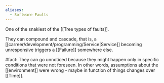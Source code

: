 ```yaml
---
aliases:
  - Software Faults
---
```


One of the snakiest of the [[Tree types of faults]].

They can compound and cascade, that is, a [[carreer/development/programming/Service|Service]] becoming unresponsive triggers a [[Failure]] somewhere else.

#fact: They can go unnoticed because they might happen only in specific conditions that were not foreseen. In other words, assumptions about the [[environment]] were wrong - maybe in function of things changes over [[Time]].
